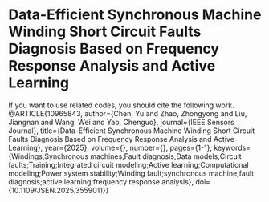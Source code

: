 # Data-Efficient Synchronous Machine Winding Short Circuit Faults Diagnosis Based on Frequency Response Analysis and Active Learning
If you want to use related codes, you should cite the following work.
@ARTICLE{10965843,
  author={Chen, Yu and Zhao, Zhongyong and Liu, Jiangnan and Wang, Wei and Yao, Chenguo},
  journal={IEEE Sensors Journal}, 
  title={Data-Efficient Synchronous Machine Winding Short Circuit Faults Diagnosis Based on Frequency Response Analysis and Active Learning}, 
  year={2025},
  volume={},
  number={},
  pages={1-1},
  keywords={Windings;Synchronous machines;Fault diagnosis;Data models;Circuit faults;Training;Integrated circuit modeling;Active learning;Computational modeling;Power system stability;Winding fault;synchronous machine;fault diagnosis;active learning;frequency response analysis},
  doi={10.1109/JSEN.2025.3559011}}

